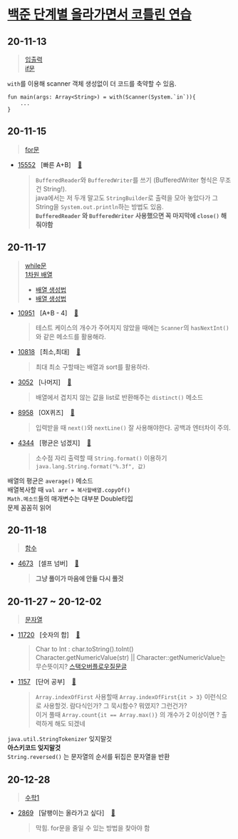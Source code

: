 [백준 단계별 올라가면서 코틀린 연습](https://www.acmicpc.net/step, "baekjoon link")
===================================================================================

## 20-11-13   
> [입출력](https://www.acmicpc.net/step/1)   
> [if문](https://www.acmicpc.net/step/4)   

`with`를 이용해 scanner 객체 생성없이 더 코드를 축약할 수 있음.
```
fun main(args: Array<String>) = with(Scanner(System.`in`)){
    ...
}
```

## 20-11-15
> [for문](https://www.acmicpc.net/step/3)    

* [15552](https://www.acmicpc.net/problem/15552) &nbsp; [빠른 A+B] &nbsp;&nbsp; [:page_facing_up:](https://github.com/rudeore333/TIL/blob/master/Kotlin/practice/codes/15552.kt)   
    > `BufferedReader`와 `BufferedWriter`를 쓰기 (BufferedWriter 형식은 무조건 String!).   
    > java에서는 저 두개 말고도 `StringBuilder`로 출력을 모아 놓았다가 그 String을 `System.out.println`하는 방법도 있음.   
    > **`BufferedReader` 와 `BufferedWriter` 사용했으면 꼭 마지막에 `close()` 해줘야함**

## 20-11-17
> [while문](https://www.acmicpc.net/step/2)   
> [1차원 배열](https://www.acmicpc.net/step/6)   
> * [배열 생성법](https://brunch.co.kr/@mystoryg/27)   
> * [배열 생성법](https://brunch.co.kr/@mystoryg/47)   

* [10951](https://www.acmicpc.net/problem/10951) &nbsp; [A+B - 4] &nbsp;&nbsp; [:page_facing_up:](https://github.com/rudeore333/TIL/blob/master/Kotlin/practice/codes/10951.kt)
    > 테스트 케이스의 개수가 주어지지 않았을 때에는 `Scanner`의 `hasNextInt()`와 같은 메소드를 활용해라.

* [10818](https://www.acmicpc.net/problem/10818) &nbsp; [최소,최대] &nbsp;&nbsp; [:page_facing_up:](https://github.com/rudeore333/TIL/blob/master/Kotlin/practice/codes/10818.kt)
    > 최대 최소 구할때는 배열과 sort를 활용하라.

* [3052](https://www.acmicpc.net/problem/3052) &nbsp; [나머지] &nbsp;&nbsp; [:page_facing_up:](https://github.com/rudeore333/TIL/blob/master/Kotlin/practice/codes/3052.kt)
    > 배열에서 겹치지 않는 값을 list로 반환해주는 `distinct()` 메소드

* [8958](https://www.acmicpc.net/problem/8958) &nbsp; [OX퀴즈] &nbsp;&nbsp; [:page_facing_up:](https://github.com/rudeore333/TIL/blob/master/Kotlin/practice/codes/8958.kt)
    > 입력받을 때 `next()`와 `nextLine()` 잘 사용해야한다. 공백과 엔터차이 주의.

* [4344](https://www.acmicpc.net/problem/4344) &nbsp; [평균은 넘겠지] &nbsp;&nbsp; [:page_facing_up:](https://github.com/rudeore333/TIL/blob/master/Kotlin/practice/codes/4344.kt)
    > 소수점 자리 출력할 때 `String.format()` 이용하기 `java.lang.String.format("%.3f", 값)`

배열의 평균은 `average()` 메소드   
배열복사할 때 `val arr = 복사할배열.copyOf()`   
`Math.메소드`들의 매개변수는 대부분 Double타입   
문제 꼼꼼히 읽어   

## 20-11-18
> [함수](https://www.acmicpc.net/step/5)

* [4673](https://www.acmicpc.net/problem/4673) &nbsp; [셀프 넘버] &nbsp;&nbsp; [:page_facing_up:](https://github.com/rudeore333/TIL/blob/master/Kotlin/practice/codes/4673.kt)
    > **그냥 풀이가 마음에 안듦 다시 풀것**
    
## 20-11-27 ~ 20-12-02
> [문자열](https://www.acmicpc.net/step/7)

* [11720](https://www.acmicpc.net/problem/11720) &nbsp; [숫자의 합] &nbsp;&nbsp; [:page_facing_up:](https://github.com/rudeore333/TIL/blob/master/Kotlin/practice/codes/11720.kt)
    > Char to Int : char.toString().toInt()   
    > Character.getNumericValue(str) || Character::getNumericValue는 무슨뜻이지?
    > [스택오버플로우질문글](https://stackoverflow.com/questions/47592167/how-do-i-convert-a-char-to-int)

* [1157](https://www.acmicpc.net/problem/11720) &nbsp; [단어 공부] &nbsp;&nbsp; [:page_facing_up:](https://github.com/rudeore333/TIL/blob/master/Kotlin/practice/codes/1157.kt)
    > `Array.indexOfFirst` 사용할때 `Array.indexOfFirst{it > 3}` 이런식으로 사용할것. 람다식인가? 그 묵시함수? 뭐였지? 그런건가?   
    > 이거 풀때 `Array.count{it == Array.max()}` 의 개수가 2 이상이면 ? 출력하게 해도 되겠네
    

`java.util.StringTokenizer` 잊지말것   
**아스키코드 잊지말것**   
`String.reversed()` 는 문자열의 순서를 뒤집은 문자열을 반환   


## 20-12-28
> [수학1](https://www.acmicpc.net/step/8)

* [2869](https://www.acmicpc.net/problem/2869) &nbsp; [달팽이는 올라가고 싶다] &nbsp;&nbsp; [:page_facing_up:](https://github.com/rudeore333/TIL/blob/master/Kotlin/practice/codes/2869.kt)
    > 막힘. for문을 줄일 수 있는 방법을 찾아야 함

